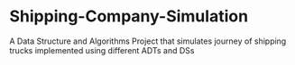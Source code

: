 # Shipping-Company-Simulation
A Data Structure and Algorithms Project that simulates journey of shipping trucks implemented using 
different ADTs and DSs
